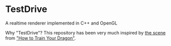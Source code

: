 # TestDrive
A realtime renderer implemented in C++ and OpenGL

Why "TestDrive"? This repository has been very much inspired by [the scene](https://www.youtube.com/watch?v=ZDyEERuK31Y) from ["How to Train Your Dragon"](https://www.dreamworks.com/how-to-train-your-dragon).
